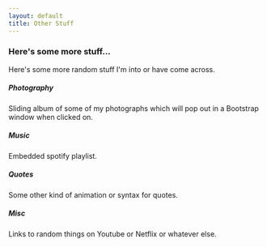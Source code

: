 ```yaml
---
layout: default
title: Other Stuff
---
```

### <span class="not-error">**Here's some more stuff...**</span>
Here's some more random stuff I'm into or have come across.

##### Photography
Sliding album of some of my photographs which will pop out in a Bootstrap window when clicked on.


##### Music
Embedded spotify playlist.


##### Quotes
Some other kind of animation or syntax for quotes.


##### Misc
Links to random things on Youtube or Netflix or whatever else.
